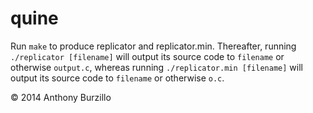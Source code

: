 quine
===============

Run `make` to produce replicator and replicator.min. Thereafter, running `./replicator [filename]` will output its source code to
`filename` or otherwise `output.c`, whereas running `./replicator.min [filename]` will output its source code to `filename` or
otherwise `o.c`.

&copy; 2014 Anthony Burzillo
